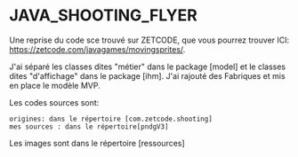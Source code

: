 # JAVA_SHOOTING_FLYER
Une reprise du code sce trouvé sur ZETCODE, que vous pourrez trouver ICI: https://zetcode.com/javagames/movingsprites/.

J'ai séparé les classes dites "métier" dans le package [model] et le classes dites "d'affichage" dans le package [ihm]. J'ai rajouté des Fabriques et mis en place le modèle MVP.

Les codes sources sont:

    origines: dans le répertoire [com.zetcode.shooting]
    mes sources : dans le répertoire[pndgV3]
    
 Les images sont dans le répertoire [ressources]
